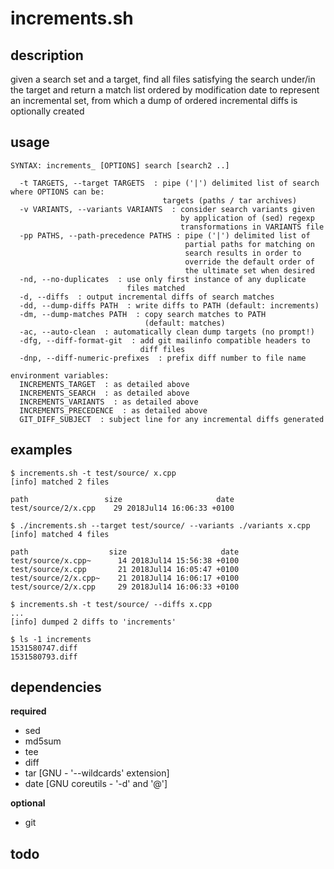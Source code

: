 # increments.sh

## description
given a search set and a target, find all files satisfying the search under/in the target and return a match list ordered by modification date to represent an incremental set, from which a dump of ordered incremental diffs is optionally created

## usage
```
SYNTAX: increments_ [OPTIONS] search [search2 ..]

  -t TARGETS, --target TARGETS  : pipe ('|') delimited list of search
where OPTIONS can be:
                                  targets (paths / tar archives)
  -v VARIANTS, --variants VARIANTS  : consider search variants given
                                      by application of (sed) regexp
                                      transformations in VARIANTS file
  -pp PATHS, --path-precedence PATHS : pipe ('|') delimited list of
                                       partial paths for matching on
                                       search results in order to
                                       override the default order of
                                       the ultimate set when desired
  -nd, --no-duplicates  : use only first instance of any duplicate
                          files matched
  -d, --diffs  : output incremental diffs of search matches
  -dd, --dump-diffs PATH  : write diffs to PATH (default: increments)
  -dm, --dump-matches PATH  : copy search matches to PATH
                              (default: matches)
  -ac, --auto-clean  : automatically clean dump targets (no prompt!)
  -dfg, --diff-format-git  : add git mailinfo compatible headers to
                             diff files
  -dnp, --diff-numeric-prefixes  : prefix diff number to file name

environment variables:
  INCREMENTS_TARGET  : as detailed above
  INCREMENTS_SEARCH  : as detailed above
  INCREMENTS_VARIANTS  : as detailed above
  INCREMENTS_PRECEDENCE  : as detailed above
  GIT_DIFF_SUBJECT  : subject line for any incremental diffs generated
```

## examples
```
$ increments.sh -t test/source/ x.cpp
[info] matched 2 files

path                 size                     date
test/source/2/x.cpp    29 2018Jul14 16:06:33 +0100
```

```
$ ./increments.sh --target test/source/ --variants ./variants x.cpp
[info] matched 4 files

path                  size                     date
test/source/x.cpp~      14 2018Jul14 15:56:38 +0100
test/source/x.cpp       21 2018Jul14 16:05:47 +0100
test/source/2/x.cpp~    21 2018Jul14 16:06:17 +0100
test/source/2/x.cpp     29 2018Jul14 16:06:33 +0100
```

```
$ increments.sh -t test/source/ --diffs x.cpp
...
[info] dumped 2 diffs to 'increments'

$ ls -1 increments
1531580747.diff
1531580793.diff
```

## dependencies

**required**  
- sed
- md5sum
- tee
- diff
- tar [GNU - '--wildcards' extension]
- date [GNU coreutils - '-d' and '@']

**optional**  
- git

## todo
